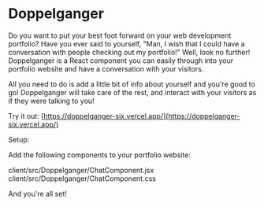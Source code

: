 # Doppelganger

Do you want to put your best foot forward on your web development portfolio? Have you ever said to yourself, "Man, I wish that I could have a conversation with people checking out my portfolio!" Well, look no further! Doppelganger is a React component you can easily through into your portfolio website and have a conversation with your visitors.

All you need to do is add a little bit of info about yourself and you're good to go! Doppelganger will take care of the rest, and interact with your visitors as if they were talking to you!

Try it out: [https://doppelganger-six.vercel.app/](https://doppelganger-six.vercel.app/)

Setup:

Add the following components to your portfolio website:

client/src/Doppelganger/ChatComponent.jsx
client/src/Doppelganger/ChatComponent.css

And you're all set!